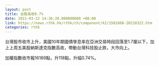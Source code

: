 ```yaml
---
layout: post
title: 台股高收0.7%
date: 2021-03-22 14:36:20.000000000 +08:00
link: https://news.rthk.hk/rthk/ch/component/k2/1581868-20210322.htm
categories: rthk
---
```


台灣股市收市上升，美國10年期國債孳息率在亞洲交易時段回落至1.7厘以下，加上上周五美股納斯達克指數高收，帶動台灣科技股止跌，大市向上。

加權指數收市報16189點，升118點，升幅0.74%。
